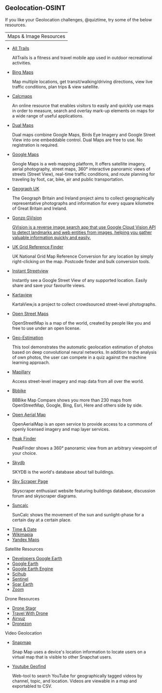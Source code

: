 ## Geolocation-OSINT
<p>If you like your Geolocation challenges, @quiztime, try some of the below resources.</p>
<table>
    <tr>
        <td>Maps & Image Resources</tr>
    </tr>
</table>
<ul>
 <li><a href="https://alltrails.com/">All Trails</a></li>
    <p>AllTrails is a fitness and travel mobile app used in outdoor recreational activities.</p>
 <li><a href="https://bing.com/maps?FORM=Z9LH2">Bing Maps</a></li>
    <p>Map multiple locations, get transit/walking/driving directions, view live traffic conditions, plan trips & view satellite.</p>
 <li><a href="https://calcmaps.com/">Calcmaps</a></li>
    <p>An online resource that enables visitors to easily and quickly use maps in order to measure, search and overlay mark-up elements on maps for a wide range of useful applications.</p>
 <li><a href="http://data.mashedworld.com/dualmaps/map.htm?x=-87.981906&y=43.029482&z=16&gm=2&ve=4&gc=0&bz=1&bd=0&mw=1&mi=0&mg=1&mv=01">Dual Maps</a></li>
    <p>Dual maps combine Google Maps, Birds Eye Imagery and Google Street View into one embeddable control. Dual Maps are free to use. No registration is required.</p>
 <li><a href="https://google.com/maps">Google Maps</a></li>
    <p>Google Maps is a web mapping platform, It offers satellite imagery, aerial photography, street maps, 360° interactive panoramic views of streets (Street View), real-time traffic conditions, and route planning for traveling by foot, car, bike, air and public transportation.</p>
 <li><a href="https://geograph.org.uk/">Geograph UK</a></li>
    <p>The Geograph Britain and Ireland project aims to collect geographically representative photographs and information for every square kilometre of Great Britain and Ireland.</p>
<li><a href="https://github.com/GONZOsint/gvision">Gonzo GVision</li>
    <p>GVision is a reverse image search app that use Google Cloud Vision API to detect landmarks and web entities from images, helping you gather valuable information quickly and easily.</p>
 <li><a href="https://gridreferencefinder.com/">UK Grid Reference Finder</a></li>
    <p>UK National Grid Map Reference Conversion for any location by simply right-clicking on the map. Postcode finder and bulk conversion tools.</p>
 <li><a href="https://instantstreetview.com/">Instant Streetview</a></li>
   <p>Instantly see a Google Street View of any supported location. Easily share and save your favourite views.<p>
 <li><a href="https://kartaview.org/map/">Kartaview</a></li>
    <p>KartaView,is a project to collect crowdsourced street-level photographs.</p>
 <li><a href="https://openstreetmap.org/">Open Street Maps</a></li>
    <p>OpenStreetMap is a map of the world, created by people like you and free to use under an open license.</p>
 <li><a href="https://labs.tib.eu/geoestimation/">Geo-Estimation</a></li>
    <p>This tool demonstrates the automatic geolocation estimation of photos based on deep convolutional neural networks. In addition to the analysis of own photos, the user can compete in a quiz against the machine learning approach.</p>
 <li><a href="https://mapillary.com/">Mapillary</a></li>
    <p>Access street-level imagery and map data from all over the world.</p>
 <li><a href="https://mc.bbbike.org/mc/">Bbbike</a></li>
    <p>BBBike Map Compare shows you more than 230 maps from OpenStreetMap, Google, Bing, Esri, Here and others side by side.</p>
 <li><a href="https://openaerialmap.org/">Open Aerial Map</a></li>
    <p>OpenAerialMap is an open service to provide access to a commons of openly licensed imagery and map layer services.</p>
 <li><a href="https://peakfinder.org/">Peak Finder</a></li>
    <p>PeakFinder shows a 360° panoramic view from an arbitrary viewpoint of your choice.</p>
 <li><a href="https://skydb.net/">Skydb</a></li>
    <p>SKYDB is the world's database about tall buildings.</p>
 <li><a href="https://skyscraperpage.com/">Sky Scraper Page</a></li>
    <p>Skyscraper enthusiast website featuring buildings database, discussion forum and skyscraper diagrams.</p>
 <li><a href="https://suncalc.org/">Suncalc</a></li>
    <p>SunCalc shows the movement of the sun and sunlight-phase for a certain day at a certain place.</p>
 <li><a href="https://timeanddate.com/">Time & Date</a></li>
 <li><a href="http://wikimapia.org/">Wikimapia</a></li>
 <li><a href="https://yandex.com/maps/">Yandex Maps</a></li>
 </ul>
<p>Satellite Resources</p>
<ul>
 <li><a href="https://developers.google.com/earth-engine/datasets/">Developers Google Earth</a></li>
 <li><a href="https://earth.google.com/web/">Google Earth</li>
 <li><a href="https://earthengine.google.com/">Google Earth Engine</a></li>
 <li><a href="https://scihub.copernicus.eu/">Scihub</a></li>
 <li><a href="https://sentinel-hub.com/">Sentinel</a></li>
 <li><a href="https://soar.earth/">Soar Earth</a></li>
 <li><a href="https://zoom.earth/">Zoom</a></li>
</ul>
<p>Drone Resources</p>
<ul>
 <li><a href="https://dronestagr.am/">Drone Stagr</a></li>
 <li><a href="https://travelwithdrone.com/">Travel With Drone</li>
 <li><a href="https://airvuz.com/">Airvuz</a></li>
 <li><a href="https://dronezon.com/category/best-drone-videos/">Dronezon</a></li>
</ul>
 <p>Video Geolocation</p>
<ul>
  <li><a href="https://map.snapchat.com">Snapmap</a></li>
    <p>Snap Map uses a device's location information to locate users on a virtual map that is visible to other Snapchat users.</p>
  <li><a href="https://mattw.io/youtube-geofind/location">Youtube Geofind</a></li>
    <p>Web-tool to search YouTube for geographically tagged videos by channel, topic, and location. Videos are viewable in a map and exportabled to CSV.</p>
</ul> 
<br></be>
